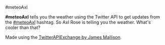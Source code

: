 #meteoAxl

**\#meteoAxl** tells you the weather using the Twitter API to get updates from the [\#meteoAxl][twitterSearch] hashtag. So Axl Rose is telling you the weather. What's cooler than that?

Made using the [TwitterAPIExchange by James Mallison][twitterAPI].

[twitterApi]: http://github.com/j7mbo/twitter-api-php
[twitterSearch]: https://twitter.com/search?q=%23meteoaxl
